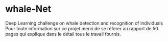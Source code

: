 # whale-Net
Deep Learning challenge on whale detection and recognition of individuals
<br>
Pour toute information sur ce projet merci de se réferer au rapport de 50 pages qui explique dans le détail tous le travail fournis.
